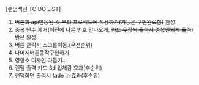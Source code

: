 
[랜덤섹션 TO DO LIST]

1. ~~버튼과 api연동된 것 우리 프로젝트에 적용하기(기능은 구현완료함)~~  완성
2. 중복 난수 제거(이전에 나온 번호 안나오게,  ~~카드 두장씩 출력시 중복안되게 출력~~) 반은 완성
3. 버튼 클릭시 스크롤이동.(우선순위)
4. 나머지버튼동작구현하기.
5. 영양소 디자인 다듬기..
6. 랜덤 출력 카드 3d 입체감 효과(후순위)
7. 랜덤화면 출력시 fade in 효과(후순위)